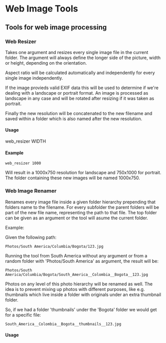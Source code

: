# Web Image Tools
## Tools for web image processing

### Web Resizer
  Takes one argument and resizes every single image file in the current folder. The
  argument will always define the longer side of the picture, width or height,
  depending on the orientation.

  Aspect ratio will be calculated automatically and independently for every
  single image independently. 
  
  If the image provieds valid EXIF data this will be used
  to determine if we're dealing with a landscape or portrait format. An image is
  processed as landscape in any case and will be rotated after resizing if it was
  taken as portrait. 
  
  Finally the new resolution will be concatenated to the new
  filename and saved within a folder which is also named after the new resolution.

  #### Usage
  web_resizer WIDTH
  
  #### Example

    web_resizer 1000

  Will result in a 1000x750 resolution for landscape and 750x1000 for portrait. The
  folder containing these new images will be named 1000x750.

### Web Image Renamer
  Renames every image file inside a given folder hierarchy prepending that folders
  name to the filename. For every subfolder the parent folders will be part of the
  new file name, representing the path to that file.
  The top folder can be given as an argument or the tool will asume the current
  folder.

  Example:
  
  Given the following path:

    Photos/South America/Columbia/Bogota/123.jpg
    
  Running the tool from South America without any argument or from a random folder
  with 'Photos/South America' as argument, the result will be:

    Photos/South America/Columbia/Bogota/South_America__Colombia__Bogota__123.jpg
  
  Photos on any level of this photo hierarchy will be renamed as well.
  The idea is to prevent mixing up photos with different purposes, like e.g.
  thumbnails which live inside a folder with originals under an extra thumbnail
  folder.
  
  So, if we had a folder 'thumbnails' under the 'Bogota' folder we would get for a
  specific file:

    South_America__Colombia__Bogota__thumbnails__123.jpg

  #### Usage
  
 
